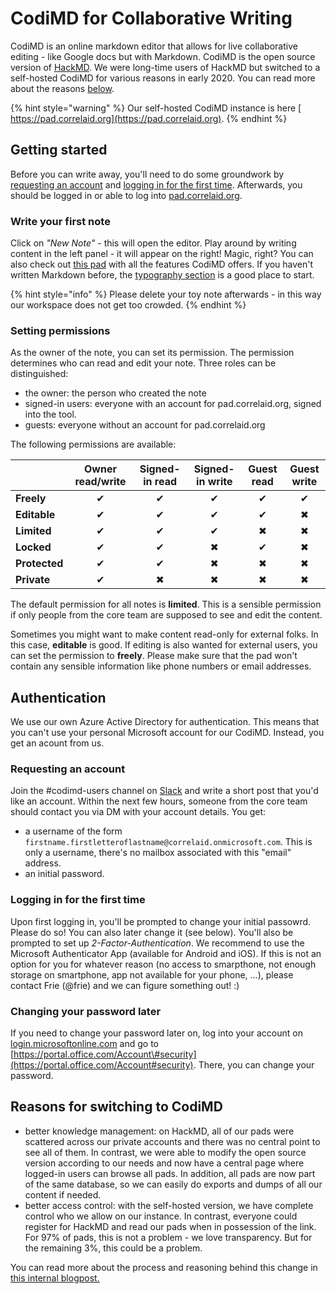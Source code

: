 # CodiMD for Collaborative Writing

CodiMD is an online markdown editor that allows for live collaborative editing - like Google docs but with Markdown. CodiMD is the open source version of [HackMD](https://hackmd.io). We were long-time users of HackMD but switched to a self-hosted CodiMD for various reasons in early 2020. You can read more about the reasons [below](codimd-for-collaborative-writing.md#reasons-for-switching-to-codimd).

{% hint style="warning" %}
Our self-hosted CodiMD instance is here [ https://pad.correlaid.org](https://pad.correlaid.org). 
{% endhint %}

## Getting started

Before you can write away, you'll need to do some groundwork by [requesting an account](codimd-for-collaborative-writing.md#requesting-an-account) and [logging in for the first time](codimd-for-collaborative-writing.md#logging-in-for-the-first-time). Afterwards, you should be logged in or able to log into [pad.correlaid.org](https://pad.correlaid.org).

### Write your first note

Click on _"New Note" -_ this will open the editor. Play around by writing content in the left panel - it will appear on the right! Magic, right? You can also check out [this pad](https://pad.correlaid.org/features#)  with all the features CodiMD offers. If you haven't written Markdown before, the [typography section](https://pad.correlaid.org/features?both#typography) is a good place to start.

{% hint style="info" %}
Please delete your toy note afterwards - in this way our workspace does not get too crowded. 
{% endhint %}

### Setting permissions

As the owner of the note, you can set its permission. The permission determines who can read and edit your note. Three roles can be distinguished:

* the owner: the person who created the note
* signed-in users: everyone with an account for pad.correlaid.org, signed into the tool.
* guests: everyone without an account for pad.correlaid.org

The following permissions are available:

|  | Owner read/write | Signed-in read | Signed-in write | Guest read | Guest write |
| :--- | :---: | :---: | :---: | :---: | :---: |
|  **Freely** | ✔ | ✔ | ✔ | ✔ | ✔ |
|  **Editable** | ✔ | ✔ | ✔ | ✔ | ✖ |
|  **Limited** | ✔ | ✔ | ✔ | ✖ | ✖ |
|  **Locked** | ✔ | ✔ | ✖ | ✔ | ✖ |
|  **Protected** | ✔ | ✔ | ✖ | ✖ | ✖ |
|  **Private** | ✔ | ✖ | ✖ | ✖ | ✖ |

The default permission for all notes is **limited**. This is a sensible permission if only people from the core team are supposed to see and edit the content. 

Sometimes you might want to make content read-only for external folks. In this case, **editable** is good. If editing is also wanted for external users, you can set the permission to **freely**. Please make sure that the pad won't contain any sensible information like phone numbers or email addresses. 

## Authentication

We use our own Azure Active Directory for authentication. This means that you can't use your personal Microsoft account for our CodiMD. Instead, you get an acount from us.

### Requesting an account

Join the \#codimd-users channel on [Slack](../communication/slack.md#i-want-to-get-access-to-slack-how-do-i-get-it) and write a short post that you'd like an account. Within the next few hours, someone from the core team should contact you via DM with your account details. You get:

* a username of the form `firstname.firstletteroflastname@correlaid.onmicrosoft.com`. This is only a username, there's no mailbox associated with this "email" address.
* an initial password. 

### Logging in for the first time

Upon first logging in, you'll be prompted to change your initial passowrd. Please do so! You can also later change it \(see below\). You'll also be prompted to set up _2-Factor-Authentication_. We recommend to use the Microsoft Authenticator App \(available for Android and iOS\). If this is not an option for you for whatever reason \(no access to smarpthone, not enough storage on smartphone, app not available for your phone, ...\), please contact Frie \(@frie\) and we can figure something out! :\) 

### Changing your password later

If you need to change your password later on, log into your account on [login.microsoftonline.com](https://login.microsoftonline.com) and go to [https://portal.office.com/Account\#security](https://portal.office.com/Account#security). There, you can change your password. 

## Reasons for switching to CodiMD

* better knowledge management: on HackMD, all of our pads were scattered across our private accounts and there was no central point to see all of them. In contrast, we were able to modify the open source version according to our needs and now have a central page where logged-in users can browse all pads. In addition, all pads are now part of the same database, so we can easily do exports and dumps of all our content if needed.
* better access control: with the self-hosted version, we have complete control who we allow on our instance. In contrast, everyone could register for HackMD and read our pads when in possession of the link. For 97% of pads, this is not a problem - we love transparency. But for the remaining 3%, this could be a problem.

You can read more about the process and reasoning behind this change in [this internal blogpost.](https://pad.correlaid.org/_xR1EKkyRO26XyqLOTpNvA#) 

